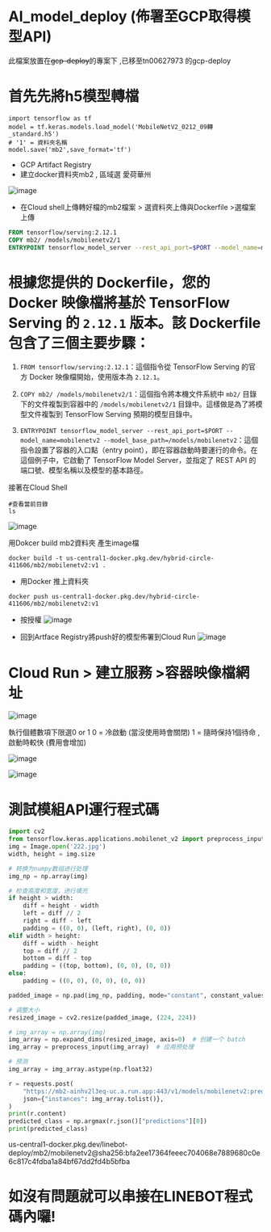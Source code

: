 
# AI_model_deploy (佈署至GCP取得模型API)

此檔案放置在~~gcp-deploy~~的專案下 ,已移至tn00627973 的gcp-deploy

# 首先先將h5模型轉檔

```
import tensorflow as tf
model = tf.keras.models.load_model('MobileNetV2_0212_09轉_standard.h5')
# '1' = 資料夾名稱
model.save('mb2',save_format='tf')
```


- GCP Artifact Registry 
- 建立docker資料夾mb2 , 區域選 愛荷華州

![image](https://github.com/tn00627974/Ai_Face_Linebot/assets/139155210/add91f49-24c4-4c2a-bfda-0a49b0d1f040)


- 在Cloud shell上傳轉好檔的mb2檔案 > 選資料夾上傳與Dockerfile >選檔案上傳 

```dockerfile
FROM tensorflow/serving:2.12.1
COPY mb2/ /models/mobilenetv2/1
ENTRYPOINT tensorflow_model_server --rest_api_port=$PORT --model_name=mobilenetv2 --model_base_path=/models/mobilenetv2
```

# 根據您提供的 Dockerfile，您的 Docker 映像檔將基於 TensorFlow Serving 的 `2.12.1` 版本。該 Dockerfile 包含了三個主要步驟：

1. `FROM tensorflow/serving:2.12.1`：這個指令從 TensorFlow Serving 的官方 Docker 映像檔開始，使用版本為 `2.12.1`。
    
2. `COPY mb2/ /models/mobilenetv2/1`：這個指令將本機文件系統中 `mb2/` 目錄下的文件複製到容器中的 `/models/mobilenetv2/1` 目錄中。這樣做是為了將模型文件複製到 TensorFlow Serving 預期的模型目錄中。
    
3. `ENTRYPOINT tensorflow_model_server --rest_api_port=$PORT --model_name=mobilenetv2 --model_base_path=/models/mobilenetv2`：這個指令設置了容器的入口點（entry point），即在容器啟動時要運行的命令。在這個例子中，它啟動了 TensorFlow Model Server，並指定了 REST API 的端口號、模型名稱以及模型的基本路徑。

接著在Cloud Shell
```CloudShell
#查看當前目錄
ls
```

![image](https://github.com/tn00627974/Ai_Face_Linebot/assets/139155210/13643b9a-3690-4151-a7ac-db31f7fdfb15)


用Dokcer build mb2資料夾 產生image檔
```CloudShell
docker build -t us-central1-docker.pkg.dev/hybrid-circle-411606/mb2/mobilenetv2:v1 .
```

- 用Docker 推上資料夾

```CloudShell
docker push us-central1-docker.pkg.dev/hybrid-circle-411606/mb2/mobilenetv2:v1
```

- 按授權
![image](https://github.com/tn00627974/Ai_Face_Linebot/assets/139155210/d4e24752-d855-4221-97aa-4c1cd5124c2d)


- 回到Artface Registry將push好的模型佈署到Cloud Run
![image](https://github.com/tn00627974/Ai_Face_Linebot/assets/139155210/2e0a913c-13d2-433a-8f8c-6a720c5d78ad)



# Cloud Run > 建立服務 >容器映像檔網址
![image](https://github.com/tn00627974/Ai_Face_Linebot/assets/139155210/b54ef4ec-380a-4331-8a47-a06e375087e8)


執行個體數項下限選0 or 1
0 = 冷啟動 (當沒使用時會關閉)
1 = 隨時保持1個待命 , 啟動時較快 (費用會增加)

![image](https://github.com/tn00627974/Ai_Face_Linebot/assets/139155210/c66a3ad3-08ea-4f49-b3f6-790aafbbfadc)


![image](https://github.com/tn00627974/Ai_Face_Linebot/assets/139155210/3a0489c8-7466-488b-9fb8-1894fd325987)


# 測試模組API運行程式碼
```python
import cv2
from tensorflow.keras.applications.mobilenet_v2 import preprocess_input
img = Image.open('222.jpg')
width, height = img.size

# 转换为numpy数组进行处理
img_np = np.array(img)

# 检查高度和宽度，进行填充
if height > width:
    diff = height - width
    left = diff // 2
    right = diff - left
    padding = ((0, 0), (left, right), (0, 0))
elif width > height:
    diff = width - height
    top = diff // 2
    bottom = diff - top
    padding = ((top, bottom), (0, 0), (0, 0))
else:
    padding = ((0, 0), (0, 0), (0, 0))

padded_image = np.pad(img_np, padding, mode="constant", constant_values=0)

# 调整大小
resized_image = cv2.resize(padded_image, (224, 224))

# img_array = np.array(img)
img_array = np.expand_dims(resized_image, axis=0)  # 创建一个 batch
img_array = preprocess_input(img_array)  # 应用预处理

# 预测
img_array = img_array.astype(np.float32)

r = requests.post(
    "https://mb2-ainhv2l3eq-uc.a.run.app:443/v1/models/mobilenetv2:predict",
    json={"instances": img_array.tolist()},
)
print(r.content)
predicted_class = np.argmax(r.json()["predictions"][0])
print(predicted_class)
```


us-central1-docker.pkg.dev/linebot-deploy/mb2/mobilenetv2@sha256:bfa2ee17364feeec704068e7889680c0e6c817c4fdba1a84bf67dd2fd4b5bfba

# 如沒有問題就可以串接在LINEBOT程式碼內囉!

